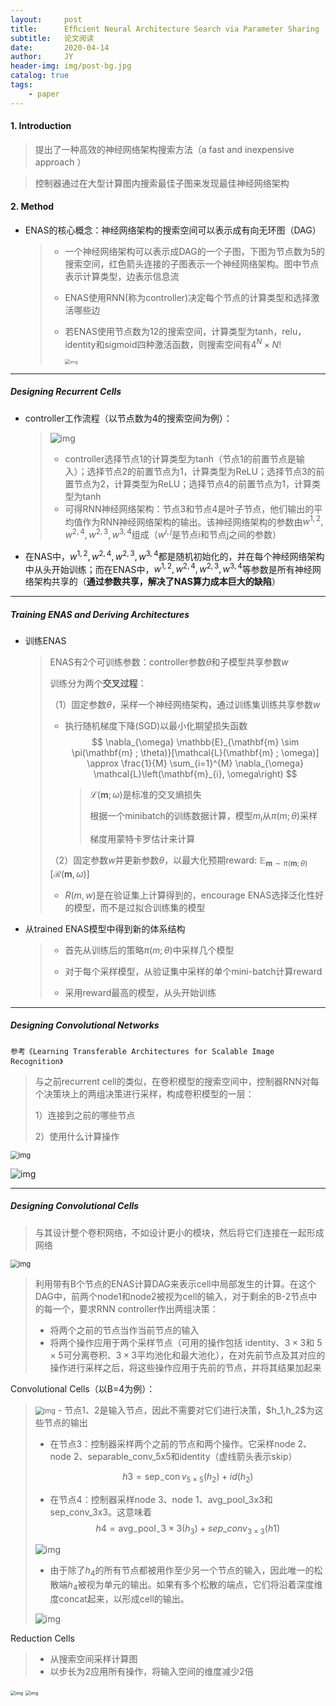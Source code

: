 ```yaml
---
layout:     post
title:      Efﬁcient Neural Architecture Search via Parameter Sharing
subtitle:   论文阅读
date:       2020-04-14
author:     JY
header-img: img/post-bg.jpg
catalog: true
tags:
    - paper
---
```


#### 1. Introduction

> 提出了一种高效的神经网络架构搜索方法（a fast and inexpensive approach ）

> 控制器通过在大型计算图内搜索最佳子图来发现最佳神经网络架构



#### 2. Method

- ENAS的核心概念：神经网络架构的搜索空间可以表示成有向无环图（DAG）

  > - 一个神经网络架构可以表示成DAG的一个子图，下图为节点数为5的搜索空间，红色箭头连接的子图表示一个神经网络架构。图中节点表示计算类型，边表示信息流
  >
  > - ENAS使用RNN(称为controller)决定每个节点的计算类型和选择激活哪些边
  >
  > - 若ENAS使用节点数为12的搜索空间，计算类型为tanh，relu，identity和sigmoid四种激活函数，则搜索空间有$4^N\times N!$
  >
  >   <img src="https://github.com/ZJU-CVs/zju-cvs.github.io/raw/master/img/picture/Nas6.png" alt="img" style="zoom:50%;" />
  >
  >   

---

##### Designing Recurrent Cells

- controller工作流程（以节点数为4的搜索空间为例）：

  > ![img](https://github.com/ZJU-CVs/zju-cvs.github.io/raw/master/img/picture/Nas7.png)
  >
  > - controller选择节点1的计算类型为tanh（节点1的前置节点是输入）；选择节点2的前置节点为1，计算类型为ReLU；选择节点3的前置节点为2，计算类型为ReLU；选择节点4的前置节点为1，计算类型为tanh
  > - 可得RNN神经网络架构：节点3和节点4是叶子节点，他们输出的平均值作为RNN神经网络架构的输出。该神经网络架构的参数由$w^{1,2},w^{2,4},w^{2,3},w^{3,4}$组成（$w^{i,j}$是节点i和节点j之间的参数）

  

- 在NAS中，$w^{1,2},w^{2,4},w^{2,3},w^{3,4}$都是随机初始化的，并在每个神经网络架构中从头开始训练；而在ENAS中，$w^{1,2},w^{2,4},w^{2,3},w^{3,4}$等参数是所有神经网络架构共享的（**通过参数共享，解决了NAS算力成本巨大的缺陷**）

---

##### Training ENAS and Deriving Architectures

- 训练ENAS

  > ENAS有2个可训练参数：controller参数$\theta$和子模型共享参数$w$
  >
  > 训练分为两个**交叉过程**：
  >
  > （1）固定参数$\theta$，采样一个神经网络架构，通过训练集训练共享参数$w$
  >
  > - 执行随机梯度下降(SGD)以最小化期望损失函数
  >   $$
  >   \nabla_{\omega} \mathbb{E}_{\mathbf{m} \sim \pi(\mathbf{m} ; \theta)}[\mathcal{L}(\mathbf{m} ; \omega)] \approx \frac{1}{M} \sum_{i=1}^{M} \nabla_{\omega} \mathcal{L}\left(\mathbf{m}_{i}, \omega\right)
  >   $$
  >
  >   > $\mathcal{L}(\mathbf{m} ; \omega)$是标准的交叉熵损失
  >   >
  >   > 根据一个minibatch的训练数据计算，模型$m_i$从$\pi(m;\theta)$采样
  >   >
  >   > 梯度用蒙特卡罗估计来计算
  >
  > （2）固定参数$w$并更新参数$\theta$，以最大化预期reward: $\mathbb{E}_{\mathbf{m} \sim \pi(\mathbf{m} ; \theta)}[\mathcal{R}(\mathbf{m}, \omega)]$
  >
  > - $R(m,w)$是在验证集上计算得到的，encourage ENAS选择泛化性好的模型，而不是过拟合训练集的模型

- 从trained ENAS模型中得到新的体系结构

  > - 首先从训练后的策略$\pi(m;\theta)$中采样几个模型
  >
  > - 对于每个采样模型，从验证集中采样的单个mini-batch计算reward
  > - 采用reward最高的模型，从头开始训练

  

---

##### Designing Convolutional Networks 

```
参考《Learning Transferable Architectures for Scalable Image Recognition》
```

> 与之前recurrent cell的类似，在卷积模型的搜索空间中，控制器RNN对每个决策块上的两组决策进行采样，构成卷积模型的一层：
>
> 1）连接到之前的哪些节点
>
> 2）使用什么计算操作

<img src="https://github.com/ZJU-CVs/zju-cvs.github.io/raw/master/img/picture/Nas8.png" alt="img" style="zoom:80%;" />

![img](https://github.com/ZJU-CVs/zju-cvs.github.io/raw/master/img/picture/Nas1.gif)

---

##### Designing Convolutional Cells

> 与其设计整个卷积网络，不如设计更小的模块，然后将它们连接在一起形成网络

<img src="https://github.com/ZJU-CVs/zju-cvs.github.io/raw/master/img/picture/Nas9.png" alt="img" style="zoom:80%;" />

> 利用带有B个节点的ENAS计算DAG来表示cell中局部发生的计算。在这个DAG中，前两个node1和node2被视为cell的输入，对于剩余的B-2节点中的每一个，要求RNN controller作出两组决策：
>
> - 将两个之前的节点当作当前节点的输入
> - 将两个操作应用于两个采样节点（可用的操作包括 identity、$3\times 3$和 $5\times5$可分离卷积、$3\times3$平均池化和最大池化），在对先前节点及其对应的操作进行采样之后，将这些操作应用于先前的节点，并将其结果加起来



Convolutional Cells（以B=4为例）：

> <img src="https://github.com/ZJU-CVs/zju-cvs.github.io/raw/master/img/picture/Nas10.png" alt="img" style="zoom:80%;" />
>- 节点1、2是输入节点，因此不需要对它们进行决策，$h_1,h_2$为这些节点的输出
> 
> - 在节点3：控制器采样两个之前的节点和两个操作。它采样node 2、node 2、separable_conv_5x5和identity（虚线箭头表示skip）
>
>   $$h 3=\operatorname{sep}_{-} \operatorname{con} v_{ 5 \times 5}\left(h_{2}\right)+i d\left(h_{2}\right)$$
>
> - 在节点4：控制器采样node 3、node 1、avg_pool_3x3和sep_conv_3x3。这意味着
>  $$h 4=\operatorname{avg}_{-} \operatorname{pool}_{-} 3 \times 3\left(h_{3}\right)+sep\_conv_{3\times 3}(h1)$$
> 
> ![img](https://github.com/ZJU-CVs/zju-cvs.github.io/raw/master/img/picture/Nas11.png)
>
> - 由于除了$h_4$的所有节点都被用作至少另一个节点的输入，因此唯一的松散端$h_4$被视为单元的输出。如果有多个松散的端点，它们将沿着深度维度concat起来，以形成cell的输出。
>
> ![img](https://github.com/ZJU-CVs/zju-cvs.github.io/raw/master/img/picture/Nas2.gif)



Reduction Cells

> - 从搜索空间采样计算图
> - 以步长为2应用所有操作，将输入空间的维度减少2倍

<img src="https://github.com/ZJU-CVs/zju-cvs.github.io/raw/master/img/picture/Nas17.png" alt="img" style="zoom:50%;" /> <img src="https://github.com/ZJU-CVs/zju-cvs.github.io/raw/master/img/picture/Nas18.png" alt="img" style="zoom:50%;" />